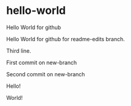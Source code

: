 # hello-world
Hello World for github

Hello World for github for readme-edits branch.

Third line.

First commit on new-branch

Second commit on new-branch

Hello!

World!
